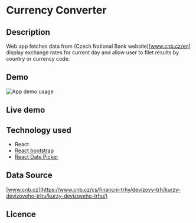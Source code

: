 # Currency Converter

## Description
Web app fetches data from (Czech National Bank website)[www.cnb.cz/en] display exchange rates for current day and allow user to filet results by country or currency code.

## Demo
![App demo usage]('./demo.gif)

## Live demo

## Technology used
- React
- [React bootstrap](https://react-bootstrap.github.io/)
- [React Date Picker](https://www.npmjs.com/package/react-datepicker)

## Data Source
[www.cnb.cz](https://www.cnb.cz/cs/financni-trhy/devizovy-trh/kurzy-devizoveho-trhu/kurzy-devizoveho-trhu/)

## Licence
